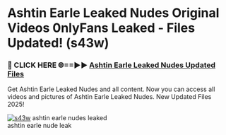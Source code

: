 # Ashtin Earle Leaked Nudes Original Videos 0nlyFans Leaked - Files Updated! (s43w)

<h3>🔴 CLICK HERE 🌐==►► <a href="https://tinyurl.com/5h6xmrr3" rel="nofollow">Ashtin Earle Leaked Nudes Updated Files</a></h3>

Get Ashtin Earle Leaked Nudes and all content. Now you can access all videos and pictures of Ashtin Earle Leaked Nudes. New Updated Files 2025!

[![s43w](https://i.imgur.com/KVD873Z.gif)](https://tinyurl.com/5h6xmrr3)
ashtin earle nudes leaked<br>
ashtin earle nude leak